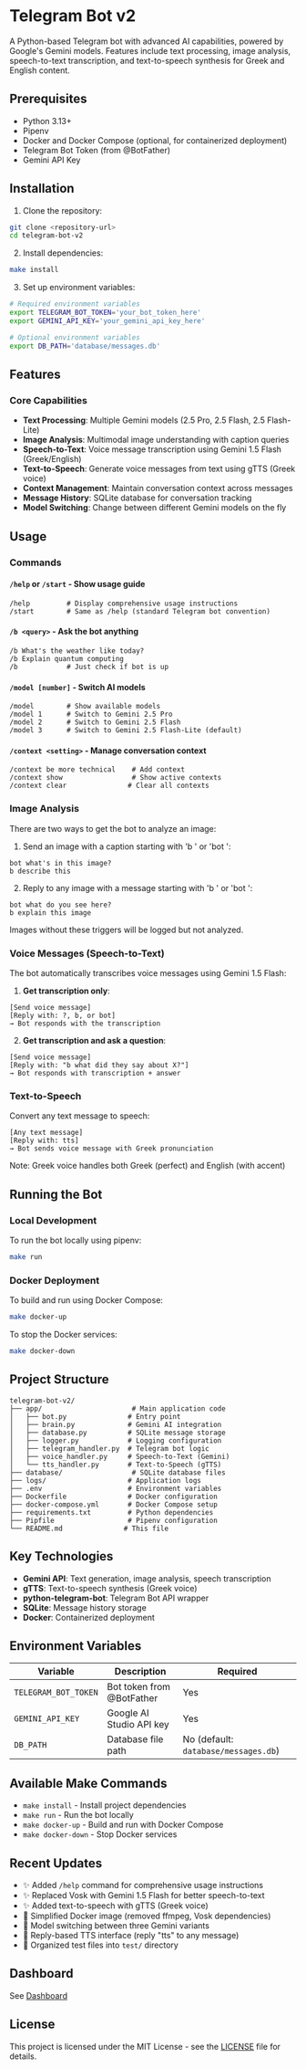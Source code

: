 # Telegram Bot v2

A Python-based Telegram bot with advanced AI capabilities, powered by Google's Gemini models. Features include text processing, image analysis, speech-to-text transcription, and text-to-speech synthesis for Greek and English content.

## Prerequisites

- Python 3.13+
- Pipenv
- Docker and Docker Compose (optional, for containerized deployment)
- Telegram Bot Token (from @BotFather)
- Gemini API Key

## Installation

1. Clone the repository:
```bash
git clone <repository-url>
cd telegram-bot-v2
```

2. Install dependencies:
```bash
make install
```

3. Set up environment variables:
```bash
# Required environment variables
export TELEGRAM_BOT_TOKEN='your_bot_token_here'
export GEMINI_API_KEY='your_gemini_api_key_here'

# Optional environment variables
export DB_PATH='database/messages.db'
```

## Features

### Core Capabilities
- **Text Processing**: Multiple Gemini models (2.5 Pro, 2.5 Flash, 2.5 Flash-Lite)
- **Image Analysis**: Multimodal image understanding with caption queries
- **Speech-to-Text**: Voice message transcription using Gemini 1.5 Flash (Greek/English)
- **Text-to-Speech**: Generate voice messages from text using gTTS (Greek voice)
- **Context Management**: Maintain conversation context across messages
- **Message History**: SQLite database for conversation tracking
- **Model Switching**: Change between different Gemini models on the fly

## Usage

### Commands

#### `/help` or `/start` - Show usage guide
```
/help         # Display comprehensive usage instructions
/start        # Same as /help (standard Telegram bot convention)
```

#### `/b <query>` - Ask the bot anything
```
/b What's the weather like today?
/b Explain quantum computing
/b            # Just check if bot is up
```

#### `/model [number]` - Switch AI models
```
/model        # Show available models
/model 1      # Switch to Gemini 2.5 Pro
/model 2      # Switch to Gemini 2.5 Flash
/model 3      # Switch to Gemini 2.5 Flash-Lite (default)
```

#### `/context <setting>` - Manage conversation context
```
/context be more technical    # Add context
/context show                 # Show active contexts
/context clear               # Clear all contexts
```

### Image Analysis
There are two ways to get the bot to analyze an image:

1. Send an image with a caption starting with 'b ' or 'bot ':
```
bot what's in this image?
b describe this
```

2. Reply to any image with a message starting with 'b ' or 'bot ':
```
bot what do you see here?
b explain this image
```

Images without these triggers will be logged but not analyzed.

### Voice Messages (Speech-to-Text)
The bot automatically transcribes voice messages using Gemini 1.5 Flash:

1. **Get transcription only**:
```
[Send voice message]
[Reply with: ?, b, or bot]
→ Bot responds with the transcription
```

2. **Get transcription and ask a question**:
```
[Send voice message]
[Reply with: "b what did they say about X?"]
→ Bot responds with transcription + answer
```

### Text-to-Speech
Convert any text message to speech:
```
[Any text message]
[Reply with: tts]
→ Bot sends voice message with Greek pronunciation
```

Note: Greek voice handles both Greek (perfect) and English (with accent)


## Running the Bot

### Local Development
To run the bot locally using pipenv:
```bash
make run
```

### Docker Deployment
To build and run using Docker Compose:
```bash
make docker-up
```

To stop the Docker services:
```bash
make docker-down
```

## Project Structure

```
telegram-bot-v2/
├── app/                      # Main application code
│   ├── bot.py               # Entry point
│   ├── brain.py             # Gemini AI integration
│   ├── database.py          # SQLite message storage
│   ├── logger.py            # Logging configuration
│   ├── telegram_handler.py  # Telegram bot logic
│   ├── voice_handler.py     # Speech-to-Text (Gemini)
│   └── tts_handler.py       # Text-to-Speech (gTTS)
├── database/                 # SQLite database files
├── logs/                    # Application logs
├── .env                     # Environment variables
├── Dockerfile               # Docker configuration
├── docker-compose.yml       # Docker Compose setup
├── requirements.txt         # Python dependencies
├── Pipfile                  # Pipenv configuration
└── README.md               # This file
```

## Key Technologies

- **Gemini API**: Text generation, image analysis, speech transcription
- **gTTS**: Text-to-speech synthesis (Greek voice)
- **python-telegram-bot**: Telegram Bot API wrapper
- **SQLite**: Message history storage
- **Docker**: Containerized deployment

## Environment Variables

| Variable | Description | Required |
|----------|-------------|----------|
| `TELEGRAM_BOT_TOKEN` | Bot token from @BotFather | Yes |
| `GEMINI_API_KEY` | Google AI Studio API key | Yes |
| `DB_PATH` | Database file path | No (default: `database/messages.db`) |

## Available Make Commands

- `make install` - Install project dependencies
- `make run` - Run the bot locally
- `make docker-up` - Build and run with Docker Compose
- `make docker-down` - Stop Docker services

## Recent Updates

- ✨ Added `/help` command for comprehensive usage instructions
- ✨ Replaced Vosk with Gemini 1.5 Flash for better speech-to-text
- ✨ Added text-to-speech with gTTS (Greek voice)
- 🔧 Simplified Docker image (removed ffmpeg, Vosk dependencies)
- 🔧 Model switching between three Gemini variants
- 🔧 Reply-based TTS interface (reply "tts" to any message)
- 📁 Organized test files into `test/` directory

## Dashboard
See [Dashboard](./README_DASHBOARD.md)

## License

This project is licensed under the MIT License - see the [LICENSE](LICENSE) file for details.
